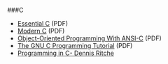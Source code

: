 ###C
* [Essential C](http://cslibrary.stanford.edu/101/EssentialC.pdf) (PDF)
* [Modern C](http://icube-icps.unistra.fr/img_auth.php/d/db/ModernC.pdf) (PDF)
* [Object-Oriented Programming With ANSI-C](http://www.planetpdf.com/codecuts/pdfs/ooc.pdf) (PDF)
* [The GNU C Programming Tutorial](http://www.crasseux.com/books/ctut.pdf) (PDF)
* [Programming in C- Dennis Ritche](http://manojitballav.ml/books/C%20Programming/Dennis%20Ritchie.pdf)
